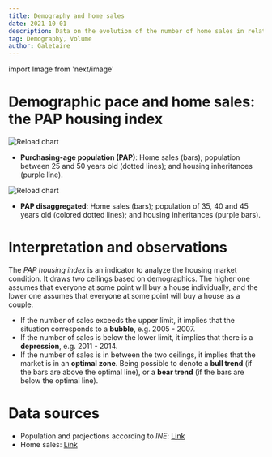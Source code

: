 ```yaml
---
title: Demography and home sales
date: 2021-10-01
description: Data on the evolution of the number of home sales in relation to the purchasing-age-population, which is between 25 and 50 years old.
tag: Demography, Volume
author: Galetaire
---
```


import Image from 'next/image'

# Demographic pace and home sales: the PAP housing index

![Reload chart](/images/demografia.png)

- **Purchasing-age population (PAP)**: Home sales (bars); population between 25 and 50 years old (dotted lines); and housing inheritances (purple line).

![Reload chart](/images/demografia2.png)

- **PAP disaggregated**: Home sales (bars); population of 35, 40 and 45 years old (colored dotted lines); and housing inheritances (purple bars).

# Interpretation and observations

The _PAP housing index_ is an indicator to analyze the housing market condition. It draws two ceilings based on demographics. The higher one assumes that everyone at some point will buy a house individually, and the lower one assumes that everyone at some point will buy a house as a couple.

- If the number of sales exceeds the upper limit, it implies that the situation corresponds to a **bubble**, e.g. 2005 - 2007.
- If the number of sales is below the lower limit, it implies that there is a **depression**, e.g. 2011 - 2014.
- If the number of sales is in between the two ceilings, it implies that the market is in an **optimal zone**. Being possible to denote a **bull trend** (if the bars are above the optimal line), or a **bear trend** (if the bars are below the optimal line).

# Data sources

- Population and projections according to _INE_: [Link](https://www.ine.es/dyngs/INEbase/en/operacion.htm?c=Estadistica_C&cid=1254736176953&menu=resultados&idp=1254735572981)
- Home sales: [Link](https://www.ine.es/dyngs/INEbase/es/operacion.htm?c=Estadistica_C&cid=1254736171438&menu=resultados&idp=1254735576757#!tabs-1254736158217)
